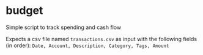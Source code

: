 # budget
Simple script to track spending and cash flow

Expects a csv file named `transactions.csv` as input with the following fields (in order):
`Date, Account, Description, Category, Tags, Amount`
